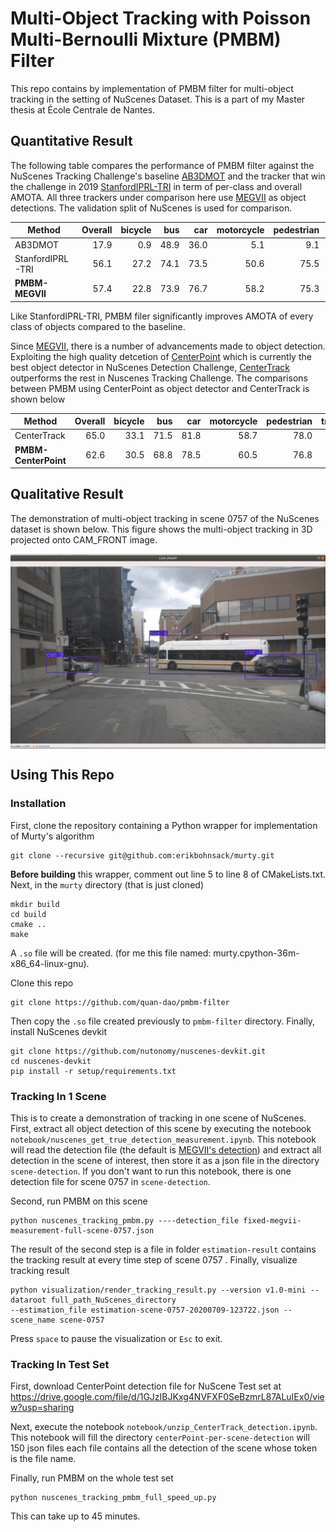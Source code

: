 # Multi-Object Tracking with Poisson Multi-Bernoulli Mixture (PMBM) Filter
This repo contains by implementation of PMBM filter for multi-object tracking in the setting of NuScenes Dataset. This 
is a part of my Master thesis at École Centrale de Nantes.

## Quantitative Result
The following table compares the performance of PMBM filter against the NuScenes Tracking Challenge's baseline 
[AB3DMOT](https://github.com/xinshuoweng/AB3DMOT) and the tracker that win the challenge in 2019 
[StanfordIPRL-TRI](https://github.com/eddyhkchiu/mahalanobis_3d_multi_object_tracking) in term of per-class and overall
AMOTA. All three trackers under comparison here use [MEGVII](https://github.com/poodarchu/Det3D) as object detections.
The validation split of NuScenes is used for comparison.

Method | Overall | bicycle | bus | car | motorcycle | pedestrian | trailer | truck
---------- | --: | --: | --: | --: | --: | --: | --: | --: 
AB3DMOT                         | 17.9 |  0.9 | 48.9 | 36.0 |  5.1 |  9.1 | 11.1 | 14.2
StanfordIPRL-TRI                | 56.1 | 27.2 | 74.1 | 73.5 | 50.6 | 75.5 | 33.7 | 58.0
**PMBM-MEGVII**                 | 57.4 | 22.8 | 73.9 | 76.7 | 58.2 | 75.3 | 36.7 | 58.2

Like StanfordIPRL-TRI, PMBM filer significantly improves AMOTA of every class of objects compared to the baseline.

Since [MEGVII](https://github.com/poodarchu/Det3D), there is a number of advancements made to object detection. Exploiting
the high quality detcetion of [CenterPoint](https://github.com/tianweiy/CenterPoint) which is currently the best object detector
in NuScenes Detection Challenge, [CenterTrack](https://github.com/xingyizhou/CenterTrack) outperforms the rest in Nuscenes
Tracking Challenge. The comparisons between PMBM using CenterPoint as object detector and CenterTrack is shown below

Method | Overall | bicycle | bus | car | motorcycle | pedestrian | trailer | truck
---------- | --: | --: | --: | --: | --: | --: | --: | --: 
CenterTrack                     | 65.0 | 33.1 | 71.5 | 81.8 | 58.7 | 78.0 | 69.3 | 62.5
**PMBM-CenterPoint**            | 62.6 | 30.5 | 68.8 | 78.5 | 60.5 | 76.8 | 65.9 | 57.5

## Qualitative Result
The demonstration of multi-object tracking in scene 0757 of the NuScenes dataset is shown below. This figure shows the 
multi-object tracking in 3D projected onto CAM_FRONT image.

 <img align="center" src="images/Multi_objects_tracking_with_PMBM_filter_in_scene_0757_of_NuScenes.gif">
 
## Using This Repo

### Installation
First, clone the repository containing a Python wrapper for implementation of Murty's algorithm

```
git clone --recursive git@github.com:erikbohnsack/murty.git
```

**Before building** this wrapper, comment out line 5 to line 8 of CMakeLists.txt. Next, in the `murty` directory (that 
is just cloned)

```
mkdir build
cd build
cmake ..
make
```

A `.so` file will be created. (for me this file named: murty.cpython-36m-x86_64-linux-gnu). 

Clone this repo

```
git clone https://github.com/quan-dao/pmbm-filter
```

Then copy the `.so` file created previously to `pmbm-filter` directory. Finally, install NuScenes devkit

```
git clone https://github.com/nutonomy/nuscenes-devkit.git
cd nuscenes-devkit
pip install -r setup/requirements.txt
```

### Tracking In 1 Scene
This is to create a demonstration of tracking in one scene of NuScenes. First, extract all object detection of this scene
by executing the notebook `notebook/nuscenes_get_true_detection_measurement.ipynb`. This notebook will read the detection
file (the default is [MEGVII's detection](https://www.nuscenes.org/data/detection-megvii.zip)) and extract all detection
in the scene of interest, then store it as a json file in the directory `scene-detection`. If you don't want to run this 
notebook, there is one detection file for scene 0757 in `scene-detection`.

Second, run PMBM on this scene

```
python nuscenes_tracking_pmbm.py ----detection_file fixed-megvii-measurement-full-scene-0757.json
```

The result of the second step is a file in folder `estimation-result` contains the tracking result at every time step 
of scene 0757 . Finally, visualize tracking result

```
python visualization/render_tracking_result.py --version v1.0-mini --dataroot full_path_NuScenes_directory 
--estimation_file estimation-scene-0757-20200709-123722.json --scene_name scene-0757
``` 
Press `space` to pause the visualization or `Esc` to exit.

### Tracking In Test Set
First, download CenterPoint detection file for NuScene Test set at https://drive.google.com/file/d/1GJzIBJKxg4NVFXF0SeBzmrL87ALuIEx0/view?usp=sharing

Next, execute the notebook `notebook/unzip_CenterTrack_detection.ipynb`. This notebook will fill the directory `centerPoint-per-scene-detection`
will 150 json files each file contains all the detection of the scene whose token is the file name.

Finally, run PMBM on the whole test set

```
python nuscenes_tracking_pmbm_full_speed_up.py
```

This can take up to 45 minutes.
